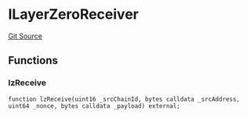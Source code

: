 # ILayerZeroReceiver
[Git Source](https://github.com/manifoldfinance/mevETH2/blob/216fe89b4b259aa768c698247b6facac9d08597e/src/interfaces/ILayerZeroReceiver.sol)


## Functions
### lzReceive


```solidity
function lzReceive(uint16 _srcChainId, bytes calldata _srcAddress, uint64 _nonce, bytes calldata _payload) external;
```


